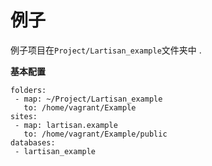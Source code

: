 # 例子

例子项目在`Project/Lartisan_example`文件夹中 . 

**基本配置**

```
folders:
 - map: ~/Project/Lartisan_example
   to: /home/vagrant/Example
sites:
 - map: lartisan.example
   to: /home/vagrant/Example/public
databases:
 - lartisan_example
```





